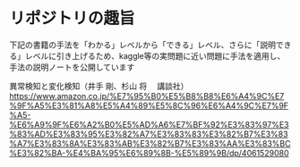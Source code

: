 # リポジトリの趣旨

下記の書籍の手法を「わかる」レベルから「できる」レベル、さらに「説明できる」レベルに引き上げるため、kaggle等の実問題に近い問題に手法を適用し、手法の説明ノートを公開しています   

異常検知と変化検知（井手 剛、杉山 将　 講談社）
https://www.amazon.co.jp/%E7%95%B0%E5%B8%B8%E6%A4%9C%E7%9F%A5%E3%81%A8%E5%A4%89%E5%8C%96%E6%A4%9C%E7%9F%A5-%E6%A9%9F%E6%A2%B0%E5%AD%A6%E7%BF%92%E3%83%97%E3%83%AD%E3%83%95%E3%82%A7%E3%83%83%E3%82%B7%E3%83%A7%E3%83%8A%E3%83%AB%E3%82%B7%E3%83%AA%E3%83%BC%E3%82%BA-%E4%BA%95%E6%89%8B-%E5%89%9B/dp/4061529080
